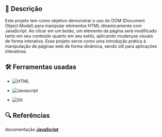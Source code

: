 ## 📄 Descrição

Este projeto tem como objetivo demonstrar o uso do DOM (Document Object Model) para manipular elementos HTML dinamicamente com JavaScript. Ao clicar em um botão, um elemento da página será modificado tanto em seu conteúdo quanto em seu estilo, aplicando mudanças visuais de forma interativa.
Esse projeto serve como uma introdução prática à manipulação de páginas web de forma dinâmica, sendo útil para aplicações interativas. 

## 🛠️ Ferramentas usadas

- ![HTML](https://img.shields.io/badge/HTML5-E34F26?style=for-the-badge&logo=html5&logoColor=white)

- ![Javascript](https://img.shields.io/badge/JavaScript-F7DF1E?style=for-the-badge&logo=javascript&logoColor=black)

- ![Git](https://img.shields.io/badge/GIT-E44C30?style=for-the-badge&logo=git&logoColor=white)

## 🔍 Referências

documentação **[JavaScript](https://developer.mozilla.org/pt-BR/docs/Web/JavaScript)**